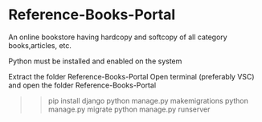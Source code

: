 # Reference-Books-Portal
An online bookstore having hardcopy and softcopy of all category books,articles, etc.


Python must be installed and enabled on the system

Extract the folder Reference-Books-Portal
Open terminal (preferably VSC) and open the folder Reference-Books-Portal 
>>pip install django
>>python manage.py makemigrations
>>python manage.py migrate
>> python manage.py runserver
